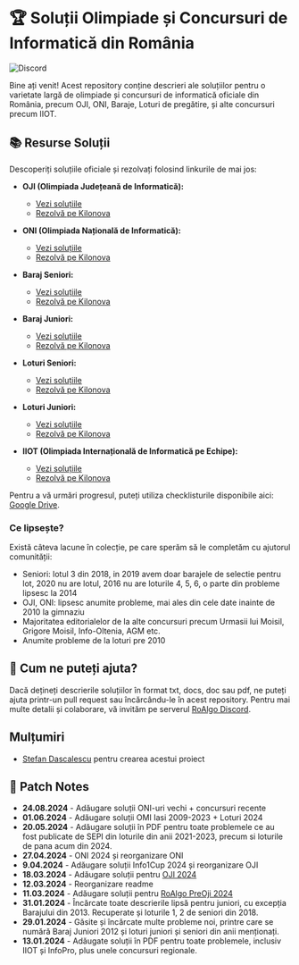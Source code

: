 # 🏆 Soluții Olimpiade și Concursuri de Informatică din România

![Discord](https://img.shields.io/discord/1105067704878112778?style=flat&labelColor=Discord&link=https%3A%2F%2Fdiscord.gg%2Froalgo)

Bine ați venit! Acest repository conține descrieri ale soluțiilor pentru o varietate largă de olimpiade și concursuri de informatică oficiale din România, precum OJI, ONI, Baraje, Loturi de pregătire, și alte concursuri precum IIOT.

## 📚 Resurse Soluții

Descoperiți soluțiile oficiale și rezolvați folosind linkurile de mai jos:

- **OJI (Olimpiada Județeană de Informatică):**
  - [Vezi soluțiile](OJI%20(regional%20olympiad))
  - [Rezolvă pe Kilonova](https://kilonova.ro/problem_lists/460)

- **ONI (Olimpiada Națională de Informatică):**
  - [Vezi soluțiile](ONI%20(national%20olympiad))
  - [Rezolvă pe Kilonova](https://kilonova.ro/problem_lists/524)

- **Baraj Seniori:**
  - [Vezi soluțiile](Baraj%20+%20Lot%20Seniori%20(IOI%20team%20selection%20tests))
  - [Rezolvă pe Kilonova](https://kilonova.ro/problem_lists/516)

- **Baraj Juniori:**
  - [Vezi soluțiile](Baraj%20+%20Lot%20Juniori%20(EJOI%20team%20selection%20tests))
  - [Rezolvă pe Kilonova](https://kilonova.ro/problem_lists/508)

- **Loturi Seniori:**
  - [Vezi soluțiile](Baraj%20+%20Lot%20Seniori%20(IOI%20team%20selection%20tests))
  - [Rezolvă pe Kilonova](https://kilonova.ro/problem_lists/225)

- **Loturi Juniori:**
  - [Vezi soluțiile](Baraj%20+%20Lot%20Juniori%20(EJOI%20team%20selection%20tests))
  - [Rezolvă pe Kilonova](https://kilonova.ro/problem_lists/689)

- **IIOT (Olimpiada Internațională de Informatică pe Echipe):**
  - [Vezi soluțiile](IIOT%20(team%20olympiad))
  - [Rezolvă pe Kilonova](https://kilonova.ro/problem_lists/128)

Pentru a vă urmări progresul, puteți utiliza checklisturile disponibile aici: [Google Drive](https://drive.google.com/drive/folders/1FbTP-PkXTz7mBmBPe4ssbIQOH2VwkwCz?usp=drive_link).

### Ce lipsește?

Există câteva lacune în colecție, pe care sperăm să le completăm cu ajutorul comunității:

- Seniori: lotul 3 din 2018, in 2019 avem doar barajele de selectie pentru lot, 2020 nu are lotul, 2016 nu are loturile 4, 5, 6, o parte din probleme lipsesc la 2014
- OJI, ONI: lipsesc anumite probleme, mai ales din cele date inainte de 2010 la gimnaziu
- Majoritatea editorialelor de la alte concursuri precum Urmasii lui Moisil, Grigore Moisil, Info-Oltenia, AGM etc.
- Anumite probleme de la loturi pre 2010

## 🤝 Cum ne puteți ajuta?

Dacă dețineți descrierile soluțiilor în format txt, docs, doc sau pdf, ne puteți ajuta printr-un pull request sau încărcându-le în acest repository. Pentru mai multe detalii și colaborare, vă invităm pe serverul [RoAlgo Discord](https://discord.gg/roalgo).

## Mulțumiri

- [Stefan Dascalescu](https://stefdasca.ro/) pentru crearea acestui proiect

## 📝 Patch Notes

- **24.08.2024** - Adăugare soluții ONI-uri vechi + concursuri recente
- **01.06.2024** - Adăugare soluții OMI Iasi 2009-2023 + Loturi 2024
- **20.05.2024** - Adăugare soluții în PDF pentru toate problemele ce au fost publicate de SEPI din loturile din anii 2021-2023, precum si loturile de pana acum din 2024.
- **27.04.2024** - ONI 2024 și reorganizare ONI
- **9.04.2024**  - Adăugare soluții Info1Cup 2024 și reorganizare OJI  
- **18.03.2024** - Adăugare soluții pentru [OJI 2024](OJI%20(regional%20olympiad)/2024)
- **12.03.2024** - Reorganizare readme
- **11.03.2024** - Adăugare soluții pentru [RoAlgo PreOji 2024](Other%20Romanian%20contests/RoAlgo%20PreOJI%202024)
- **31.01.2024** - Încărcate toate descrierile lipsă pentru juniori, cu excepția Barajului din 2013. Recuperate și loturile 1, 2 de seniori din 2018.
- **29.01.2024** - Găsite și încărcate multe probleme noi, printre care se numără Baraj Juniori 2012 și loturi juniori și seniori din anii menționați.
- **13.01.2024** - Adăugate soluții în PDF pentru toate problemele, inclusiv IIOT și InfoPro, plus unele concursuri regionale.
